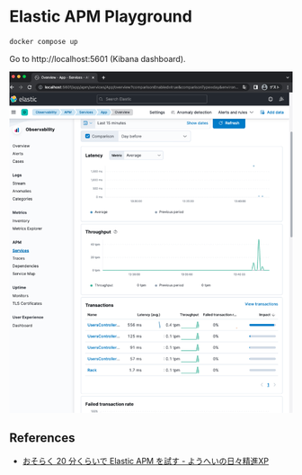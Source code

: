 # Elastic APM Playground

```bash
docker compose up
```

Go to http://localhost:5601 (Kibana dashboard).

![APM page](./doc/apm-page.png)

## References

- [おそらく 20 分くらいで Elastic APM を試す - ようへいの日々精進XP](https://inokara.hateblo.jp/entry/2022/03/13/192922)
